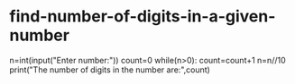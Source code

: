 # find-number-of-digits-in-a-given-number
n=int(input("Enter number:")) count=0 while(n>0):     count=count+1     n=n//10 print("The number of digits in the number are:",count)
